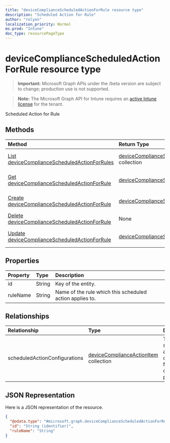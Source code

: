 ```yaml
---
title: "deviceComplianceScheduledActionForRule resource type"
description: "Scheduled Action for Rule"
author: "rolyon"
localization_priority: Normal
ms.prod: "Intune"
doc_type: resourcePageType
---
```


# deviceComplianceScheduledActionForRule resource type

> **Important:** Microsoft Graph APIs under the /beta version are subject to change; production use is not supported.

> **Note:** The Microsoft Graph API for Intune requires an [active Intune license](https://go.microsoft.com/fwlink/?linkid=839381) for the tenant.

Scheduled Action for Rule

## Methods
|Method|Return Type|Description|
|:---|:---|:---|
|[List deviceComplianceScheduledActionForRules](../api/intune-deviceconfig-devicecompliancescheduledactionforrule-list.md)|[deviceComplianceScheduledActionForRule](../resources/intune-deviceconfig-devicecompliancescheduledactionforrule.md) collection|List properties and relationships of the [deviceComplianceScheduledActionForRule](../resources/intune-deviceconfig-devicecompliancescheduledactionforrule.md) objects.|
|[Get deviceComplianceScheduledActionForRule](../api/intune-deviceconfig-devicecompliancescheduledactionforrule-get.md)|[deviceComplianceScheduledActionForRule](../resources/intune-deviceconfig-devicecompliancescheduledactionforrule.md)|Read properties and relationships of the [deviceComplianceScheduledActionForRule](../resources/intune-deviceconfig-devicecompliancescheduledactionforrule.md) object.|
|[Create deviceComplianceScheduledActionForRule](../api/intune-deviceconfig-devicecompliancescheduledactionforrule-create.md)|[deviceComplianceScheduledActionForRule](../resources/intune-deviceconfig-devicecompliancescheduledactionforrule.md)|Create a new [deviceComplianceScheduledActionForRule](../resources/intune-deviceconfig-devicecompliancescheduledactionforrule.md) object.|
|[Delete deviceComplianceScheduledActionForRule](../api/intune-deviceconfig-devicecompliancescheduledactionforrule-delete.md)|None|Deletes a [deviceComplianceScheduledActionForRule](../resources/intune-deviceconfig-devicecompliancescheduledactionforrule.md).|
|[Update deviceComplianceScheduledActionForRule](../api/intune-deviceconfig-devicecompliancescheduledactionforrule-update.md)|[deviceComplianceScheduledActionForRule](../resources/intune-deviceconfig-devicecompliancescheduledactionforrule.md)|Update the properties of a [deviceComplianceScheduledActionForRule](../resources/intune-deviceconfig-devicecompliancescheduledactionforrule.md) object.|

## Properties
|Property|Type|Description|
|:---|:---|:---|
|id|String|Key of the entity.|
|ruleName|String|Name of the rule which this scheduled action applies to.|

## Relationships
|Relationship|Type|Description|
|:---|:---|:---|
|scheduledActionConfigurations|[deviceComplianceActionItem](../resources/intune-deviceconfig-devicecomplianceactionitem.md) collection|The list of scheduled action configurations for this compliance policy.|

## JSON Representation
Here is a JSON representation of the resource.
<!-- {
  "blockType": "resource",
  "keyProperty": "id",
  "@odata.type": "microsoft.graph.deviceComplianceScheduledActionForRule"
}
-->
``` json
{
  "@odata.type": "#microsoft.graph.deviceComplianceScheduledActionForRule",
  "id": "String (identifier)",
  "ruleName": "String"
}
```




